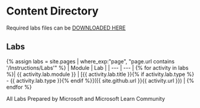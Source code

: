 <!-- ---
title: Online Hosted Instructions
permalink: index.html
layout: home
--- -->

# Content Directory

Required labs files can be [DOWNLOADED HERE](https://github.com/AceTheCloud/AZ-104.github.io/archive/master.zip)

## Labs

{% assign labs = site.pages | where_exp:"page", "page.url contains '/Instructions/Labs'" %}
| Module | Lab |
| --- | --- | 
{% for activity in labs  %}| {{ activity.lab.module }} | [{{ activity.lab.title }}{% if activity.lab.type %} - {{ activity.lab.type }}{% endif %}]({{ site.github.url }}{{ activity.url }}) |
{% endfor %}

All Labs Prepared by Microsoft and Microsoft Learn Community